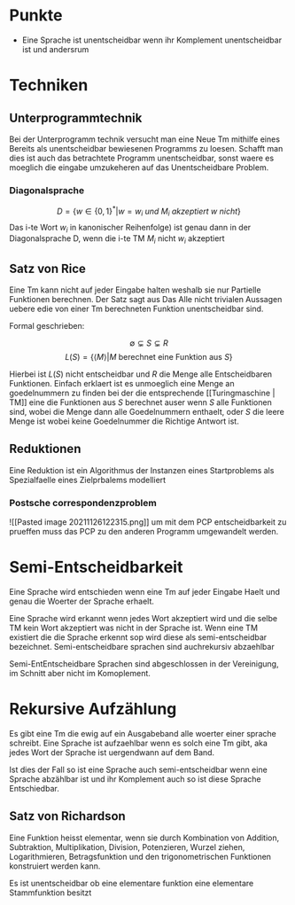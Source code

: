  # Punkte

- Eine Sprache ist unentscheidbar wenn ihr Komplement unentscheidbar ist und andersrum


# Techniken
## Unterprogrammtechnik
Bei der Unterprogramm technik versucht man eine Neue Tm mithilfe eines Bereits als unentscheidbar bewiesenen Programms zu loesen. Schafft man dies ist auch das betrachtete Programm unentscheidbar, sonst waere es moeglich die eingabe umzukeheren auf das Unentscheidbare Problem.
### Diagonalsprache
$$D= \{ w\in \{ 0,1\}^*|w=w_i\ und\ M_i\ akzeptiert\ w\ nicht\}$$
Das i-te Wort $w_i$ in kanonischer Reihenfolge) ist genau dann in der Diagonalsprache D, wenn die i-te TM $M_i$ nicht $w_i$ akzeptiert
## Satz von Rice
Eine Tm kann nicht auf jeder Eingabe halten weshalb sie nur Partielle Funktionen berechnen. Der Satz sagt aus Das Alle nicht trivialen Aussagen uebere edie von einer Tm berechneten Funktion unentscheidbar sind.

Formal geschrieben:

$$\emptyset \subsetneq S \subsetneq R$$
$$L(S) = \{\langle M\rangle |M \text{ berechnet eine Funktion aus }S \}$$

Hierbei ist $L(S)$ nicht entscheidbar und $R$ die Menge alle Entscheidbaren Funktionen.  Einfach erklaert ist es unmoeglich eine Menge an goedelnummern zu finden bei der die entsprechende [[Turingmaschine | TM]] eine die Funktionen aus $S$ berechnet auser wenn $S$ alle Funktionen sind, wobei die Menge dann alle Goedelnummern enthaelt, oder $S$ die leere Menge ist wobei keine Goedelnummer die Richtige Antwort ist. 

## Reduktionen
Eine Reduktion ist ein Algorithmus der Instanzen eines Startproblems als Spezialfaelle eines Zielprbalems modelliert

### Postsche correspondenzproblem
![[Pasted image 20211126122315.png]]
um mit dem PCP entscheidbarkeit zu prueffen muss das PCP zu den anderen Programm umgewandelt werden.

# Semi-Entscheidbarkeit
Eine Sprache wird entschieden wenn eine Tm auf jeder Eingabe Haelt und genau die Woerter der Sprache erhaelt.

Eine Sprache wird erkannt wenn jedes Wort akzeptiert wird und die selbe TM kein Wort akzeptiert was nicht in der Sprache ist.
Wenn eine TM existiert die die Sprache erkennt sop wird diese als semi-entscheidbar bezeichnet. Semi-entscheidbare sprachen sind auchrekursiv abzaehlbar

Semi-EntEntscheidbare Sprachen sind abgeschlossen in der Vereinigung, im Schnitt aber nicht im Komoplement.

# Rekursive Aufzählung
Es gibt eine Tm die ewig auf ein Ausgabeband alle woerter einer sprache schreibt. Eine Sprache ist aufzaehlbar wenn es solch eine Tm gibt, aka jedes Wort der Sprache ist uergendwann auf dem Band. 

Ist dies der Fall so ist eine Sprache auch semi-entscheidbar wenn eine Sprache abzählbar ist und ihr Komplement auch so ist diese Sprache Entschiedbar.

## Satz von Richardson
Eine Funktion heisst elementar, wenn sie durch Kombination von Addition, Subtraktion, Multiplikation, Division, Potenzieren, Wurzel ziehen, Logarithmieren, Betragsfunktion und den trigonometrischen Funktionen konstruiert werden kann. 

Es ist unentscheidbar ob eine elementare funktion eine elementare Stammfunktion besitzt